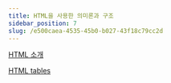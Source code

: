 ```yaml
---
title: HTML을 사용한 의미론과 구조
sidebar_position: 7
slug: /e500caea-4535-45b0-b027-43f18c79cc2d
---
```




[HTML 소개](/2cd79a7f-1533-4ccb-95c5-1e84abc6a5c5)


[HTML tables](/f488a4ee-30ae-4826-9f44-5277f7734271)

